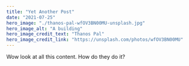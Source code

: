 ```yaml
---
title: "Yet Another Post"
date: "2021-07-25"
hero_image: "./thanos-pal-wfOV3BN00MU-unsplash.jpg"
hero_image_alt: "A building"
hero_image_credit_text: "Thanos Pal"
hero_image_credit_link: "https://unsplash.com/photos/wfOV3BN00MU"
---
```


Wow look at all this content. How do they do it?

